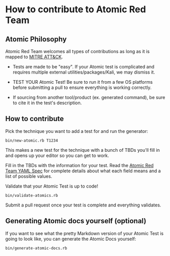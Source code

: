 # How to contribute to Atomic Red Team

## Atomic Philosophy
Atomic Red Team welcomes all types of contributions as long as it is mapped to [MITRE ATT&CK](https://attack.mitre.org/wiki/Main_Page).

- Tests are made to be "easy". If your Atomic test is complicated and requires multiple external utilities/packages/Kali, we may dismiss it.

- TEST YOUR Atomic Test! Be sure to run it from a few OS platforms before submitting a pull to ensure everything is working correctly.

- If sourcing from another tool/product (ex. generated command), be sure to cite it in the test's description.

## How to contribute
Pick the technique you want to add a test for and run the generator:

```
bin/new-atomic.rb T1234
```

This makes a new test for the technique with a bunch of TBDs you'll fill in and opens up your editor
so you can get to work.

Fill in the TBDs with the information for your test. Read the [Atomic Red Team YAML Spec](atomic-red-team/spec.yaml)
for complete details about what each field means and a list of possible values.

Validate that your Atomic Test is up to code!

```
bin/validate-atomics.rb
```

Submit a pull request once your test is complete and everything validates.

## Generating Atomic docs yourself (optional)
If you want to see what the pretty Markdown version of your Atomic Test is going to look like, 
you can generate the Atomic Docs yourself:

```
bin/generate-atomic-docs.rb
```
